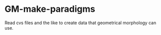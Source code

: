 # GM-make-paradigms
Read cvs files and the like to create data that geometrical morphology can use.
